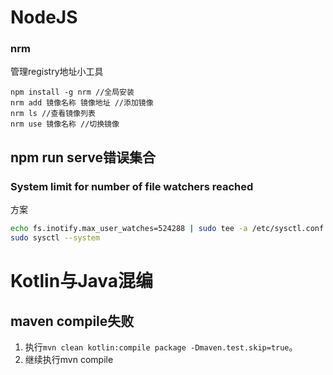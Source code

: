 # NodeJS
### nrm
管理registry地址小工具
```
npm install -g nrm //全局安装
nrm add 镜像名称 镜像地址 //添加镜像
nrm ls //查看镜像列表
nrm use 镜像名称 //切换镜像
```

## npm run serve错误集合
### System limit for number of file watchers reached
方案
```bash
echo fs.inotify.max_user_watches=524288 | sudo tee -a /etc/sysctl.conf && sudo sysctl -p 
sudo sysctl --system
```


# Kotlin与Java混编
## maven compile失败
1. 执行```mvn clean kotlin:compile package -Dmaven.test.skip=true```。
2. 继续执行mvn compile
